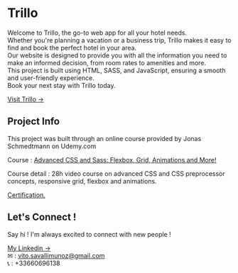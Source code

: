 # Trillo

Welcome to Trillo, the go-to web app for all your hotel needs.<br /> Whether you're planning a vacation or a business trip, Trillo makes it easy to find and book the perfect hotel in your area.<br /> Our website is designed to provide you with all the information you need to make an informed decision, from room rates to amenities and more. <br />This project is built using HTML, SASS, and JavaScript, ensuring a smooth and user-friendly experience. <br />Book your next stay with Trillo today.

[Visit Trillo &#8594;](https://vito-trillo.netlify.app/#)

## Project Info

This project was built through an online course provided by Jonas Schmedtmann on Udemy.com

Course : [Advanced CSS and Sass: Flexbox, Grid, Animations and More!](https://www.udemy.com/course/advanced-css-and-sass/)

Course detail : 28h video course on advanced CSS and CSS preprocessor concepts, responsive grid, flexbox and animations.

[Certification.](https://www.udemy.com/certificate/UC-d511f016-19b0-4765-a29e-f30507d528d0/)

## Let's Connect !

Say hi ! I'm always excited to connect with new people !

[My Linkedin &#8594;](https://www.linkedin.com/in/vito-savalli/)  
&#9993; : vito.savallimunoz@gmail.com  
&#128222; : +33660696138
